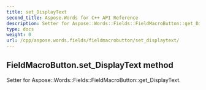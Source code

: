 ```yaml
---
title: set_DisplayText
second_title: Aspose.Words for C++ API Reference
description: Setter for Aspose::Words::Fields::FieldMacroButton::get_DisplayText. 
type: docs
weight: 0
url: /cpp/aspose.words.fields/fieldmacrobutton/set_displaytext/
---
```

## FieldMacroButton.set_DisplayText method


Setter for Aspose::Words::Fields::FieldMacroButton::get_DisplayText. 

